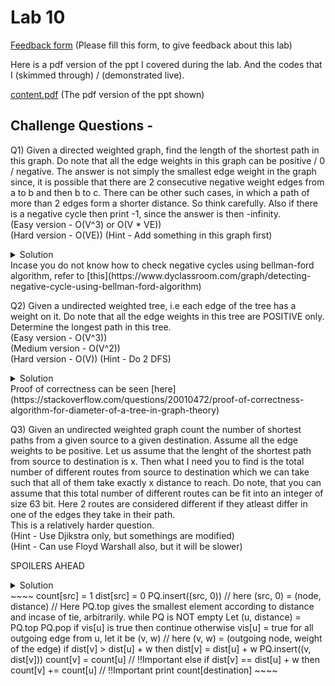 # Lab 10

  [Feedback form](https://docs.google.com/forms/d/e/1FAIpQLScLeIezAu3Bueokx98FzaNraoK_90lxMd6trBRnnNLXKQjojg/viewform?usp=sf_link) (Please fill this form, to give feedback about this lab)

Here is a pdf version of the ppt I covered during the lab. And the codes that I (skimmed through) / (demonstrated live).

  [content.pdf](https://sidhant007.github.io/CS2040C/lab10/content.pdf) (The pdf version of the ppt shown) 

## Challenge Questions - 

Q1) Given a directed weighted graph, find the length of the shortest path in this graph. Do note that all the edge weights in this graph can be positive / 0 / negative. The answer is not simply the smallest edge weight in the graph since, it is possible that there are 2 consecutive negative weight edges from a to b and then b to c. There can be other such cases, in which a path of more than 2 edges form a shorter distance. So think carefully. Also if there is a negative cycle then print -1, since the answer is then -infinity. <br>
(Easy version - O(V^3) or O(V * VE)) <br>
(Hard version - O(VE)) (Hint - Add something in this graph first) <br>

<details>
  <summary>Solution</summary>
  Easy version - Do Floyd-warshall or do bellman-ford from every source and take the minimum distance found. Notice that negative cycle can be found in both bellman-ford and floyd-warshall.
<br>
  Hard version - Add a dummy source and add 0 weighted edges from this source to all the nodes of the graph. Now run a bellman-ford from this source and find the shortest path to every other node. 
<br> 
  Incase you can relax the graph during the Vth iteration of the outer loop of Bellman-ford then it means there is a negative cycle. So simply print -1 or something to denote a negative cycle, otherwise print the shortest path found. Well, this is NOT completely correct, why ?? 
<br> 
  Because if the graph had only positive weighted edges, then this algorithm would give you the answer 0, whereas actually it would be the smallest edge weight. So that is the only corner case. If the graph only has non-negative weighted edges, then print the smallest edge weight, otherwise run the bellman ford from the dummy source and print -1 if negative cycle found otherwise the shortest path you find from the dummy source to any of the given nodes.
<br>
  Proof of correctness - You can prove by contradiction. Let us assume there was a path where d(u, v) is less than d(dummy_source, v). Now notice that d(dummy_source, v) must be less than or equal to d(dummy_source, u) + d(u, v) because from dummy_source to u we have an edge weight of 0. QED. 
</details>
  Incase you do not know how to check negative cycles using bellman-ford algorithm, refer to [this](https://www.dyclassroom.com/graph/detecting-negative-cycle-using-bellman-ford-algorithm)

Q2) Given a undirected weighted tree, i.e each edge of the tree has a weight on it. Do note that all the edge weights in this tree are POSITIVE only. Determine the longest path in this tree. <br>
(Easy version - O(V^3)) <br>
(Medium version - O(V^2)) <br>
(Hard version - O(V)) (Hint - Do 2 DFS) <br>

<details>
  <summary>Solution</summary>
  Easy version - Take a pair of nodes in this tree and find the length of the simple path between them. Do this for all pairs and take the maximum.
<br>
  Medium version - Make all the nodes of the tree the root of the tree one by one and run a dfs/bfs from this root. Find the longest path, i.e the farthest node found from the root in all the dfs/bfs and take the maximum.
<br>
  Hard version - Let node 1 be the root of the tree (picked arbitrarily). Now do a dfs/bdfs from this node and find the farthest node from this node. It is similar to PS5 A. Now let this farthest node from node 1 be u. Now do another dfs/bfs but this time, let the root be u and again find the farthest node. Let this fathest node be v. Then this distance from u to v is the longest path in this tree. This is formally known as the diameter of the tree. 
</details>
  Proof of correctness can be seen [here](https://stackoverflow.com/questions/20010472/proof-of-correctness-algorithm-for-diameter-of-a-tree-in-graph-theory)

Q3) Given an undirected weighted graph count the number of shortest paths from a given source to a given destination. Assume all the edge weights to be positive. Let us assume that the lenght of the shortest path from source to destination is x. Then what I need you to find is the total number of different routes from source to destination which we can take such that all of them take exactly x distance to reach. Do note, that you can assume that this total number of different routes can be fit into an integer of size 63 bit. Here 2 routes are considered different if they atleast differ in one of the edges they take in their path. <br>
This is a relatively harder question. <br>
(Hint - Use Djikstra only, but somethings are modified) <br>
(Hint - Can use Floyd Warshall also, but it will be slower) <br>

SPOILERS AHEAD

<details>
  <summary>Solution</summary>
  Modify the original djikstra a bit. Now maintain another named count[]. Here count[u] will now denote the number of shortest paths from source to u. So our answer would be count[v]. Now how do we calculate this. Explaining is hard so I am showing the pseudocode.
Let dist[u] denote the shortest path from source to u, in the below pseudocode and let vis[u] denote if node u has been processed or not.
</details>
~~~~
  count[src] = 1
  dist[src] = 0
  PQ.insert((src, 0)) // here (src, 0) = (node, distance)
  // Here PQ.top gives the smallest element according to distance and incase of tie, arbitrarily.
  while PQ is NOT empty
    Let (u, distance) = PQ.top
    PQ.pop
    if vis[u] is true then continue
    otherwise 
      vis[u] = true
      for all outgoing edge from u, let it be (v, w) // here (v, w) = (outgoing node, weight of the edge)
        if dist[v] > dist[u] + w then
          dist[v] = dist[u] + w
          PQ.insert((v, dist[v]))
          count[v] = count[u] // !!Important
        else if dist[v] == dist[u] + w then
          count[v] += count[u] // !!Important
  print count[destination] 
~~~~
